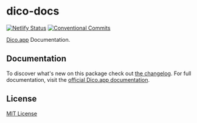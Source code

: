 # dico-docs

[![Netlify Status][netlify-src]][netlify-href]
[![Conventional Commits][conventional-commits-src]][conventional-commits-href]

[Dico.app][dico] Documentation.

## Documentation

To discover what's new on this package check out [the changelog][changelog]. For full documentation, visit the [official Dico.app documentation][dico-docs].

## License

[MIT License](./LICENSE)

<!-- Links -->

[dico]: https://dico.app
[dico-docs]: https://docs.dico.app
[changelog]: /CHANGELOG.md

<!-- Badges -->

[netlify-src]: https://api.netlify.com/api/v1/badges/e3bce48d-884d-4afa-92ba-2aea3bedf01b/deploy-status
[netlify-href]: https://app.netlify.com/sites/trusting-benz-251306/deploys
[conventional-commits-src]: https://img.shields.io/badge/Conventional%20Commits-1.0.0-yellow.svg
[conventional-commits-href]: https://conventionalcommits.org
